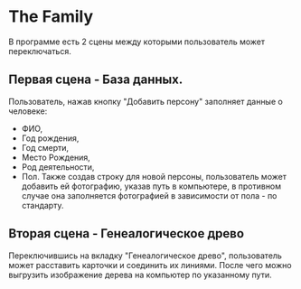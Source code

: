 # The Family
В программе есть 2 сцены между которыми пользователь может переключаться.
## Первая сцена - База данных.
Пользователь, нажав кнопку "Добавить персону" заполняет данные о человеке:
- ФИО,
- Год рождения, 
- Год смерти, 
- Место Рождения, 
- Род деятельности, 
- Пол. 
Также создав строку для новой персоны, пользователь может добавить ей фотографию, указав путь в компьютере, в противном случае она заполняется фотографией в зависимости от пола - по стандарту.
## Вторая сцена - Генеалогическое древо
Переключившись на вкладку  "Генеалогическое древо", пользователь может расставить карточки и соединить их линиями. 
После чего можно выгрузить изображение дерева на компьютер по указанному пути.
